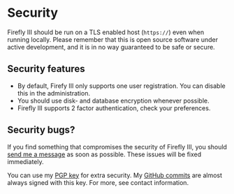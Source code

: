 # Security

Firefly III should be run on a TLS enabled host \(`https://`\) even when running locally. Please remember that this is open source software under active development, and it is in no way guaranteed to be safe or secure.

## Security features

* By default, Firefy III only supports one user registration. You can disable this in the administration.
* You should use disk- and database encryption whenever possible.
* Firefly III supports 2 factor authentication, check your preferences.

## Security bugs?

If you find something that compromises the security of Firefly III, you should [send me a message](mailto:james@firefly-iii.org) as soon as possible. These issues will be fixed immediately.

You can use my [PGP key](https://keybase.io/jc5) for extra security. My [GitHub commits](https://github.com/firefly-iii/firefly-iii/commits/main) are almost always signed with this key. For more, see contact information.

